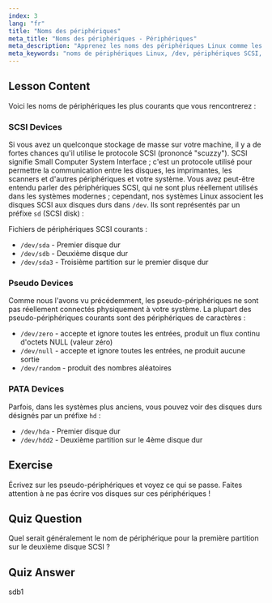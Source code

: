 ```yaml
---
index: 3
lang: "fr"
title: "Noms des périphériques"
meta_title: "Noms des périphériques - Périphériques"
meta_description: "Apprenez les noms des périphériques Linux comme les périphériques SCSI (sd), pseudo et PATA (hd). Comprenez /dev/sda, /dev/null et plus encore dans ce guide convivial pour débutants."
meta_keywords: "noms de périphériques Linux, /dev, périphériques SCSI, pseudo-périphériques, périphériques PATA, tutoriel Linux, Linux pour débutants, fichiers de périphériques"
---
```


## Lesson Content

Voici les noms de périphériques les plus courants que vous rencontrerez :

### SCSI Devices

Si vous avez un quelconque stockage de masse sur votre machine, il y a de fortes chances qu'il utilise le protocole SCSI (prononcé "scuzzy"). SCSI signifie Small Computer System Interface ; c'est un protocole utilisé pour permettre la communication entre les disques, les imprimantes, les scanners et d'autres périphériques et votre système. Vous avez peut-être entendu parler des périphériques SCSI, qui ne sont plus réellement utilisés dans les systèmes modernes ; cependant, nos systèmes Linux associent les disques SCSI aux disques durs dans `/dev`. Ils sont représentés par un préfixe `sd` (SCSI disk) :

Fichiers de périphériques SCSI courants :

- `/dev/sda` - Premier disque dur
- `/dev/sdb` - Deuxième disque dur
- `/dev/sda3` - Troisième partition sur le premier disque dur

### Pseudo Devices

Comme nous l'avons vu précédemment, les pseudo-périphériques ne sont pas réellement connectés physiquement à votre système. La plupart des pseudo-périphériques courants sont des périphériques de caractères :

- `/dev/zero` - accepte et ignore toutes les entrées, produit un flux continu d'octets NULL (valeur zéro)
- `/dev/null` - accepte et ignore toutes les entrées, ne produit aucune sortie
- `/dev/random` - produit des nombres aléatoires

### PATA Devices

Parfois, dans les systèmes plus anciens, vous pouvez voir des disques durs désignés par un préfixe `hd` :

- `/dev/hda` - Premier disque dur
- `/dev/hdd2` - Deuxième partition sur le 4ème disque dur

## Exercise

Écrivez sur les pseudo-périphériques et voyez ce qui se passe. Faites attention à ne pas écrire vos disques sur ces périphériques !

## Quiz Question

Quel serait généralement le nom de périphérique pour la première partition sur le deuxième disque SCSI ?

## Quiz Answer

sdb1
